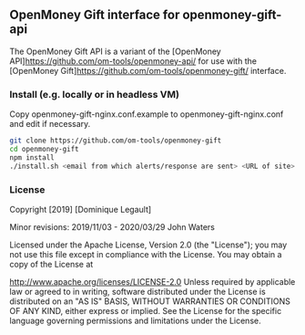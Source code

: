 ## OpenMoney Gift interface for openmoney-gift-api

The OpenMoney Gift API is a variant of the [OpenMoney API]https://github.com/om-tools/openmoney-api/ 
for use with the [OpenMoney Gift]https://github.com/om-tools/openmoney-gift/ interface.

### Install (e.g. locally or in headless VM)

Copy  openmoney-gift-nginx.conf.example  to  openmoney-gift-nginx.conf  and edit if necessary.


```sh
git clone https://github.com/om-tools/openmoney-gift
cd openmoney-gift
npm install
./install.sh <email from which alerts/response are sent> <URL of site>
```


### License

Copyright [2019] [Dominique Legault]

Minor revisions: 2019/11/03 - 2020/03/29 John Waters
  
Licensed under the Apache License, Version 2.0 (the "License"); you may not use this file except in compliance with the License. You may obtain a copy of the License at

http://www.apache.org/licenses/LICENSE-2.0
Unless required by applicable law or agreed to in writing, software distributed under the License is distributed on an "AS IS" BASIS, WITHOUT WARRANTIES OR CONDITIONS OF ANY KIND, either express or implied. See the License for the specific language governing permissions and limitations under the License.
